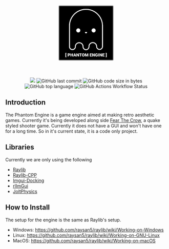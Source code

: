<p align="center"><img width=35% src="https://github.com/ionthedev/phantom-engine/blob/main/resources/logo_medium.png"></p>

&nbsp;&nbsp;&nbsp;&nbsp;&nbsp;&nbsp;&nbsp;&nbsp;&nbsp;&nbsp;&nbsp;&nbsp;&nbsp;&nbsp;&nbsp;&nbsp;&nbsp;&nbsp;&nbsp;

<p align="center">
  <img src="https://img.shields.io/badge/Status-in%20development-red.svg">
  <img alt="GitHub last commit" src="https://img.shields.io/github/last-commit/ionthedev/phantom-engine">
  <img alt="GitHub code size in bytes" src="https://img.shields.io/github/languages/code-size/ionthedev/phantom-engine">
  <img alt="GitHub top language" src="https://img.shields.io/github/languages/top/ionthedev/phantom-engine">
  <img alt="GitHub Actions Workflow Status" src="https://img.shields.io/github/actions/workflow/status/ionthedev/phantom-engine/build_linux.yml">

</p>


## Introduction
The Phantom Engine is a game engine aimed at making retro aesthetic games. Currently it's being developed along side [Fear The Crow](https://github.com/ionthedev/Fear-the-Crow), a quake styled shooter game.
Currently it does not have a GUI and won't have one for a long time. So in it's current state, it is a code only project.

## Libraries
Currently we are only using the following
- [Raylib](https://github.com/raysan5/raylib)
- [Raylib-CPP](https://github.com/RobLoach/raylib-cpp)
- [Imgui-Docking](https://github.com/ZephyrWolf/imgui-docking)
- [rlImGui](https://github.com/raylib-extras/rlImGui)
- [JoltPhysics](https://github.com/jrouwe/JoltPhysics)

## How to Install
The setup for the engine is the same as Raylib's setup.

- Windows: https://github.com/raysan5/raylib/wiki/Working-on-Windows
- Linux: https://github.com/raysan5/raylib/wiki/Working-on-GNU-Linux
- MacOS: https://github.com/raysan5/raylib/wiki/Working-on-macOS
